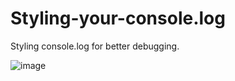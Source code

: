 # Styling-your-console.log
Styling console.log for better debugging. 

![image](https://user-images.githubusercontent.com/99207509/157817970-9cf918bf-b2d5-48c8-b7a1-379262c78aee.png)
